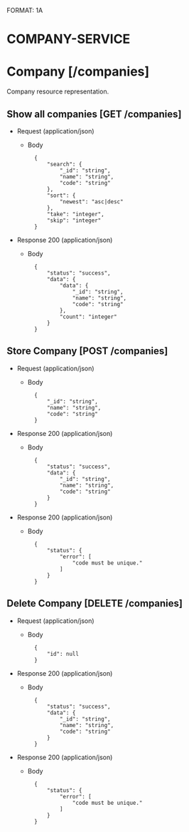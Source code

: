 FORMAT: 1A

# COMPANY-SERVICE

# Company [/companies]
Company  resource representation.

## Show all companies [GET /companies]


+ Request (application/json)
    + Body

            {
                "search": {
                    "_id": "string",
                    "name": "string",
                    "code": "string"
                },
                "sort": {
                    "newest": "asc|desc"
                },
                "take": "integer",
                "skip": "integer"
            }

+ Response 200 (application/json)
    + Body

            {
                "status": "success",
                "data": {
                    "data": {
                        "_id": "string",
                        "name": "string",
                        "code": "string"
                    },
                    "count": "integer"
                }
            }

## Store Company [POST /companies]


+ Request (application/json)
    + Body

            {
                "_id": "string",
                "name": "string",
                "code": "string"
            }

+ Response 200 (application/json)
    + Body

            {
                "status": "success",
                "data": {
                    "_id": "string",
                    "name": "string",
                    "code": "string"
                }
            }

+ Response 200 (application/json)
    + Body

            {
                "status": {
                    "error": [
                        "code must be unique."
                    ]
                }
            }

## Delete Company [DELETE /companies]


+ Request (application/json)
    + Body

            {
                "id": null
            }

+ Response 200 (application/json)
    + Body

            {
                "status": "success",
                "data": {
                    "_id": "string",
                    "name": "string",
                    "code": "string"
                }
            }

+ Response 200 (application/json)
    + Body

            {
                "status": {
                    "error": [
                        "code must be unique."
                    ]
                }
            }